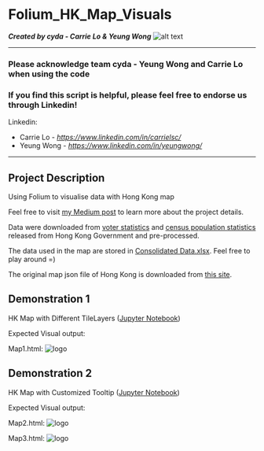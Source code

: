 # Folium_HK_Map_Visuals
*<b>Created by cyda - Carrie Lo & Yeung Wong</b>*
![alt text](https://2.bp.blogspot.com/-JDCofS2Pvic/WxQCv_XstyI/AAAAAAAAABM/rWHKnG4ItnMULgmO_tWAuGTNL6kAexJlACK4BGAYYCw/s1000/tight%2Bbanner.png)

---------------------------------------------------------------------------------------------
### Please acknowledge <b>team cyda - Yeung Wong and Carrie Lo</b> when using the code

### If you find this script is helpful, please feel free to endorse us through Linkedin!
Linkedin:

* Carrie Lo - *https://www.linkedin.com/in/carrielsc/*
* Yeung Wong - *https://www.linkedin.com/in/yeungwong/*
---------------------------------------------------------------------------------------------
## Project Description
Using Folium to visualise data with Hong Kong map

Feel free to visit [my Medium post](https://towardsdatascience.com/using-folium-to-generate-choropleth-map-with-customised-tooltips-12e4cec42af2?source=friends_link&sk=fb4a6c344fc5b4df6625bc1ec9626fdf) to learn more about the project details. 

Data were downloaded from [voter statistics](https://www.voterregistration.gov.hk/chi/statistic2019.html) and [census population statistics](https://www.censtatd.gov.hk/hkstat/sub/sp150.jsp?productCode=B1130301) released from Hong Kong Government and pre-processed. 

The data used in the map are stored in [Consolidated Data.xlsx](https://github.com/cydalytics/Folium_HK_Map_Visuals/blob/master/Consolidated%20Data.xlsx). Feel free to play around =)

The original map json file of Hong Kong is downloaded from [this site](https://abhijeet.carto.com/tables/hkg_adm1/public/map).

## Demonstration 1
HK Map with Different TileLayers ([Jupyter Notebook](https://github.com/cydalytics/Folium_HK_Map_Visuals/blob/master/Folium%20Demo%201-%20HK%20Map%20with%20Different%20TileLayers.ipynb))

Expected Visual output: 

Map1.html: 
![logo](https://1.bp.blogspot.com/-I8YSgztqa4o/XrQ4MdDp_dI/AAAAAAAAAFA/mbWqA-SVELsyXmXmKI60vTvJCnU7lXB5ACLcBGAsYHQ/s640/Screenshot%2B2020-05-08%2Bat%2B12.32.10%2BAM.png)

## Demonstration 2
HK Map with Customized Tooltip ([Jupyter Notebook](https://github.com/cydalytics/Folium_HK_Map_Visuals/blob/master/Folium%20Demo%202%20-%20HK%20Map%20with%20Customised%20Tooltip.ipynb))

Expected Visual output:

Map2.html: 
![logo](https://1.bp.blogspot.com/-HqLTAZdeOm4/XrQ2rvCGR0I/AAAAAAAAAE0/lxfeNVKBgbE4M7JMBbpLtD2_sQcN8CILwCLcBGAsYHQ/s640/Screenshot%2B2020-05-08%2Bat%2B12.03.36%2BAM.png)

Map3.html: 
![logo](https://1.bp.blogspot.com/-z_HZ51hMIIk/XrQ2rS_CTRI/AAAAAAAAAEw/9mS6puPFvEg-ZOq7IcMgNa2fOmRt3NyhACLcBGAsYHQ/s640/Screenshot%2B2020-05-08%2Bat%2B12.04.27%2BAM.png)
